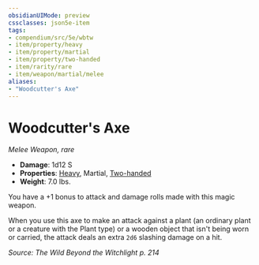 ```yaml
---
obsidianUIMode: preview
cssclasses: json5e-item
tags:
- compendium/src/5e/wbtw
- item/property/heavy
- item/property/martial
- item/property/two-handed
- item/rarity/rare
- item/weapon/martial/melee
aliases: 
- "Woodcutter's Axe"
---
```

# Woodcutter's Axe
*Melee Weapon, rare*  

- **Damage**: 1d12 S
- **Properties**: [Heavy](/Systems/5e/rules/item-properties.md#Heavy), Martial, [Two-handed](/Systems/5e/rules/item-properties.md#Two-handed)
- **Weight**: 7.0 lbs.

You have a +1 bonus to attack and damage rolls made with this magic weapon.

When you use this axe to make an attack against a plant (an ordinary plant or a creature with the Plant type) or a wooden object that isn't being worn or carried, the attack deals an extra `2d6` slashing damage on a hit.

*Source: The Wild Beyond the Witchlight p. 214*